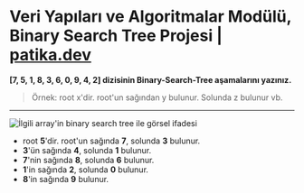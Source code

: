 # Veri Yapıları ve Algoritmalar Modülü, Binary Search Tree Projesi | [patika.dev](https://app.patika.dev/moduller/veri-yapilari-ve-algoritmalar/binary-search-tree-proje)

**[7, 5, 1, 8, 3, 6, 0, 9, 4, 2] dizisinin Binary-Search-Tree aşamalarını yazınız.**

> Örnek: root x'dir. root'un sağından y bulunur. Solunda z bulunur vb.
---
![İlgili array'in binary search tree ile görsel ifadesi](https://user-images.githubusercontent.com/70029976/153290212-5a54104d-e26a-4563-b042-b186c49c4418.PNG)

* root **5**'dir. root'un sağında **7**, solunda **3** bulunur.
* **3**'ün sağında **4**, solunda **1** bulunur.
* **7**'nin sağında **8**, solunda **6** bulunur.
* **1**'in sağında **2**, solunda **0** bulunur.
* **8**'in sağında **9** bulunur.








